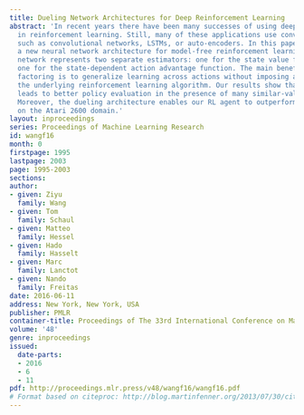 ```yaml
---
title: Dueling Network Architectures for Deep Reinforcement Learning
abstract: 'In recent years there have been many successes of using deep representations
  in reinforcement learning. Still, many of these applications use conventional architectures,
  such as convolutional networks, LSTMs, or auto-encoders. In this paper, we present
  a new neural network architecture for model-free reinforcement learning. Our dueling
  network represents two separate estimators: one for the state value function and
  one for the state-dependent action advantage function. The main benefit of this
  factoring is to generalize learning across actions without imposing any change to
  the underlying reinforcement learning algorithm. Our results show that this architecture
  leads to better policy evaluation in the presence of many similar-valued actions.
  Moreover, the dueling architecture enables our RL agent to outperform the state-of-the-art
  on the Atari 2600 domain.'
layout: inproceedings
series: Proceedings of Machine Learning Research
id: wangf16
month: 0
firstpage: 1995
lastpage: 2003
page: 1995-2003
sections: 
author:
- given: Ziyu
  family: Wang
- given: Tom
  family: Schaul
- given: Matteo
  family: Hessel
- given: Hado
  family: Hasselt
- given: Marc
  family: Lanctot
- given: Nando
  family: Freitas
date: 2016-06-11
address: New York, New York, USA
publisher: PMLR
container-title: Proceedings of The 33rd International Conference on Machine Learning
volume: '48'
genre: inproceedings
issued:
  date-parts:
  - 2016
  - 6
  - 11
pdf: http://proceedings.mlr.press/v48/wangf16/wangf16.pdf
# Format based on citeproc: http://blog.martinfenner.org/2013/07/30/citeproc-yaml-for-bibliographies/
---
```

